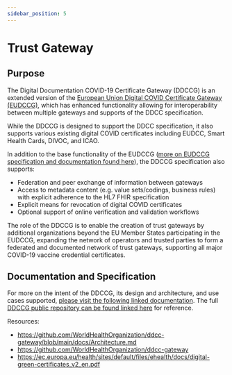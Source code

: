 ```yaml
---
sidebar_position: 5
---
```


# Trust Gateway

## Purpose

The Digital Documentation COVID-19 Certificate Gateway (DDCCG) is an extended
version of the [European Union Digital COVID Certificate Gateway (EUDCCG)](https://ec.europa.eu/health/sites/default/files/ehealth/docs/digital-green-certificates_v2_en.pdf),
which has enhanced functionality allowing for interoperability between
multiple gateways and supports of the DDCC specification.

While the DDCCG is designed to support the DDCC specification, 
it also supports various existing digital COVID certificates
including EUDCC, Smart Health Cards, DIVOC, and ICAO.

In addition to the base functionality of the EUDCCG
([more on EUDCCG specification and documentation found here](https://github.com/ehn-dcc-development/eu-dcc-overview)),
the DDCCG specification also supports:
-	Federation and peer exchange of information between gateways
-	Access to metadata content (e.g. value sets/codings, business rules) with explicit adherence to the HL7 FHIR specification
-	Explicit means for revocation of digital COVID certificates
-	Optional support of online verification and validation workflows

The role of the DDCCG is to enable the creation of trust gateways by additional
organizations beyond the EU Member States participating in the EUDCCG,
expanding the network of operators and trusted parties to form a federated and
documented network of trust gateways, supporting all major COVID-19 vaccine credential certificates. 

## Documentation and Specification

For more on the intent of the DDCCG, its design and architecture, and use cases
supported, [please visit the following linked documentation](https://github.com/WorldHealthOrganization/ddcc-gateway/blob/main/docs/Architecture.md).
The full [DDCCG public repository can be found linked here](https://github.com/WorldHealthOrganization/ddcc-gateway)
for reference.

Resources:
-	https://github.com/WorldHealthOrganization/ddcc-gateway/blob/main/docs/Architecture.md
-	https://github.com/WorldHealthOrganization/ddcc-gateway
-	https://ec.europa.eu/health/sites/default/files/ehealth/docs/digital-green-certificates_v2_en.pdf
